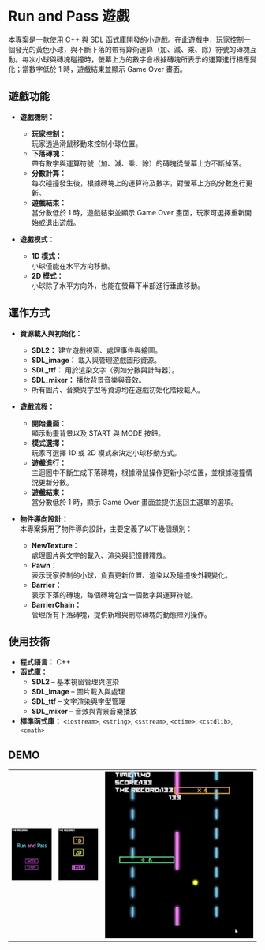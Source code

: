 # Run and Pass 遊戲

本專案是一款使用 C++ 與 SDL 函式庫開發的小遊戲。在此遊戲中，玩家控制一個發光的黃色小球，與不斷下落的帶有算術運算（加、減、乘、除）符號的磚塊互動。每次小球與磚塊碰撞時，螢幕上方的數字會根據磚塊所表示的運算進行相應變化；當數字低於 1 時，遊戲結束並顯示 Game Over 畫面。

## 遊戲功能

- **遊戲機制：**  
  - **玩家控制：**  
    玩家透過滑鼠移動來控制小球位置。  
  - **下落磚塊：**  
    帶有數字與運算符號（加、減、乘、除）的磚塊從螢幕上方不斷掉落。  
  - **分數計算：**  
    每次碰撞發生後，根據磚塊上的運算符及數字，對螢幕上方的分數進行更新。  
  - **遊戲結束：**  
    當分數低於 1 時，遊戲結束並顯示 Game Over 畫面，玩家可選擇重新開始或退出遊戲。

- **遊戲模式：**  
  - **1D 模式：**  
    小球僅能在水平方向移動。  
  - **2D 模式：**  
    小球除了水平方向外，也能在螢幕下半部進行垂直移動。

## 運作方式

- **資源載入與初始化：**  
  - **SDL2：** 建立遊戲視窗、處理事件與繪圖。  
  - **SDL_image：** 載入與管理遊戲圖形資源。  
  - **SDL_ttf：** 用於渲染文字（例如分數與計時器）。  
  - **SDL_mixer：** 播放背景音樂與音效。  
  - 所有圖片、音樂與字型等資源均在遊戲初始化階段載入。

- **遊戲流程：**  
  - **開始畫面：**  
    顯示動畫背景以及 START 與 MODE 按鈕。  
  - **模式選擇：**  
    玩家可選擇 1D 或 2D 模式來決定小球移動方式。  
  - **遊戲進行：**  
    主迴圈中不斷生成下落磚塊，根據滑鼠操作更新小球位置，並根據碰撞情況更新分數。  
  - **遊戲結束：**  
    當分數低於 1 時，顯示 Game Over 畫面並提供返回主選單的選項。

- **物件導向設計：**  
  本專案採用了物件導向設計，主要定義了以下幾個類別：
  - **NewTexture：**  
    處理圖片與文字的載入、渲染與記憶體釋放。
  - **Pawn：**  
    表示玩家控制的小球，負責更新位置、渲染以及碰撞後外觀變化。
  - **Barrier：**  
    表示下落的磚塊，每個磚塊包含一個數字與運算符號。
  - **BarrierChain：**  
    管理所有下落磚塊，提供新增與刪除磚塊的動態陣列操作。

## 使用技術

- **程式語言：** C++
- **函式庫：**  
  - **SDL2** – 基本視窗管理與渲染  
  - **SDL_image** – 圖片載入與處理  
  - **SDL_ttf** – 文字渲染與字型管理  
  - **SDL_mixer** – 音效與背景音樂播放  
- **標準函式庫：** `<iostream>`, `<string>`, `<sstream>`, `<ctime>`, `<cstdlib>`, `<cmath>`
## DEMO
  |  |  |  |
|---|---|---|
| ![歡迎畫面](demo/demo1.jpg) | ![模式選擇](demo/mode_selection.jpg) | ![遊戲畫面](demo/demo2.png) |
